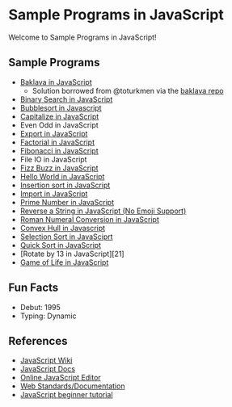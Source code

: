 # Sample Programs in JavaScript

Welcome to Sample Programs in JavaScript!

## Sample Programs

-   [Baklava in JavaScript][8]
    -   Solution borrowed from @toturkmen via the [baklava repo][1]
-	[Binary Search in JavaScript][23]
-   [Bubblesort in Javascript][18]
-   [Capitalize in JavaScript][12]
-   Even Odd in JavaScript
-   [Export in JavaScript][13]
-   [Factorial in JavaScript][15]
-   [Fibonacci in JavaScript][9]
-   File IO in JavaScript
-   [Fizz Buzz in JavaScript][4]
-   [Hello World in JavaScript][2]
-   [Insertion sort in JavaScript][16]
-   [Import in JavaScript][13]
-   [Prime Number in JavaScript][14]
-   [Reverse a String in JavaScript (No Emoji Support)][3]
-   [Roman Numeral Conversion in JavaScript][17]
-   [Convex Hull in Javascript][18]
-   [Selection Sort in JavaSciprt][19]
-   [Quick Sort in JavaScript][20]
-   [Rotate by 13 in JavaScript][21]
-   [Game of Life in JavaScript][22]

## Fun Facts

-   Debut: 1995
-   Typing: Dynamic

## References

-   [JavaScript Wiki][5]
-   [JavaScript Docs][6]
-   [Online JavaScript Editor][7]
-   [Web Standards/Documentation][10]
-   [JavaScript beginner tutorial][11]

[1]: https://github.com/toturkmen/baklava
[2]: https://therenegadecoder.com/code/hello-world-in-javascript/
[3]: https://github.com/jrg94/sample-programs/issues/93
[4]: https://github.com/jrg94/sample-programs/issues/293
[5]: https://en.wikipedia.org/wiki/JavaScript
[6]: https://www.javascript.com/
[7]: https://js.do/
[8]: https://github.com/TheRenegadeCoder/sample-programs/issues/429
[9]: https://github.com/TheRenegadeCoder/sample-programs/issues/488
[10]: https://developer.mozilla.org/en-US/
[11]: https://www.w3schools.com/js/
[12]: https://github.com/TheRenegadeCoder/sample-programs/issues/1067
[13]: https://github.com/TheRenegadeCoder/sample-programs/issues/1178
[14]: https://github.com/TheRenegadeCoder/sample-programs/issues/1191
[15]: https://github.com/TheRenegadeCoder/sample-programs/issues/1383
[16]: https://github.com/TheRenegadeCoder/sample-programs/issues/1382
[17]: https://github.com/TheRenegadeCoder/sample-programs/issues/1391
[18]: https://github.com/TheRenegadeCoder/sample-programs/issues/1376
[19]: https://github.com/TheRenegadeCoder/sample-programs/issues/1380
[20]: https://github.com/TheRenegadeCoder/sample-programs/issues/1649
[20]: https://github.com/TheRenegadeCoder/sample-programs/issues/1379
[22]: https://github.com/TheRenegadeCoder/sample-programs/issues/1377
[23]: https://github.com/TheRenegadeCoder/sample-programs/issues/1747
